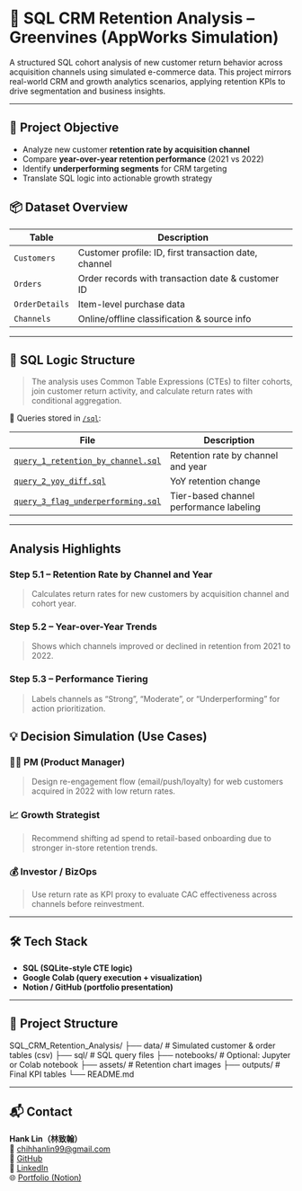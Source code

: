 # 🛒 SQL CRM Retention Analysis – Greenvines (AppWorks Simulation)

A structured SQL cohort analysis of new customer return behavior across acquisition channels using simulated e-commerce data. This project mirrors real-world CRM and growth analytics scenarios, applying retention KPIs to drive segmentation and business insights.

---

## 🎯 Project Objective

- Analyze new customer **retention rate by acquisition channel**
- Compare **year-over-year retention performance** (2021 vs 2022)
- Identify **underperforming segments** for CRM targeting
- Translate SQL logic into actionable growth strategy

## 📦 Dataset Overview

| Table | Description |
|-------|-------------|
| `Customers` | Customer profile: ID, first transaction date, channel |
| `Orders` | Order records with transaction date & customer ID |
| `OrderDetails` | Item-level purchase data |
| `Channels` | Online/offline classification & source info |

---

## 🧮 SQL Logic Structure

> The analysis uses Common Table Expressions (CTEs) to filter cohorts, join customer return activity, and calculate return rates with conditional aggregation.

📂 Queries stored in [`/sql`](./sql):

| File | Description |
|------|-------------|
| [`query_1_retention_by_channel.sql`](sql/query_1_retention_by_channel.sql) | Retention rate by channel and year |
| [`query_2_yoy_diff.sql`](sql/query_2_yoy_diff.sql) | YoY retention change |
| [`query_3_flag_underperforming.sql`](sql/query_3_flag_underperforming.sql) | Tier-based channel performance labeling |
---


##  Analysis Highlights

### Step 5.1 – Retention Rate by Channel and Year
> Calculates return rates for new customers by acquisition channel and cohort year.

### Step 5.2 – Year-over-Year Trends
> Shows which channels improved or declined in retention from 2021 to 2022.

### Step 5.3 – Performance Tiering
> Labels channels as “Strong”, “Moderate”, or “Underperforming” for action prioritization.

## 💡 Decision Simulation (Use Cases)

### 👩‍💼 PM (Product Manager)
> Design re-engagement flow (email/push/loyalty) for web customers acquired in 2022 with low return rates.

### 📈 Growth Strategist
> Recommend shifting ad spend to retail-based onboarding due to stronger in-store retention trends.

### 💰 Investor / BizOps
> Use return rate as KPI proxy to evaluate CAC effectiveness across channels before reinvestment.

---

## 🛠 Tech Stack

- **SQL (SQLite-style CTE logic)**
- **Google Colab (query execution + visualization)**
- **Notion / GitHub (portfolio presentation)**

---

## 📁 Project Structure

SQL_CRM_Retention_Analysis/
├── data/ # Simulated customer & order tables (csv)
├── sql/ # SQL query files
├── notebooks/ # Optional: Jupyter or Colab notebook
├── assets/ # Retention chart images
├── outputs/ # Final KPI tables
└── README.md

---

## 📬 Contact

**Hank Lin（林致翰）**  
📧 [chihhanlin99@gmail.com](mailto:chihhanlin99@gmail.com)  
🔗 [GitHub](https://github.com/Hanklin999)  
🔗 [LinkedIn](https://www.linkedin.com/in/hank-lin-a05189181/)  
🌐 [Portfolio (Notion)](https://four-elbow-906.notion.site/Personal-Project-SQL-CRM-Retention-Analysis-208d839e9e7e8010aeebd067b140ca5b?pvs=74) 


